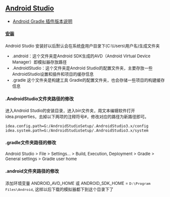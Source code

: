 ## [Android Studio](https://developer.android.google.cn/studio)

* [Android Gradle 插件版本说明](./Gradle)

#### [安装](https://developer.android.google.cn/studio)


<font size="2">

Android Studio 安装好以后默认会在系统盘用户目录下(C:\Users\用户名\)生成文件夹
* .android：这个文件夹是Android SDK生成的AVD（Android Virtual Device Manager）即模拟器存放路径
* .AndroidStudio：这个文件夹是Android Studio的配置文件夹，主要存放一些AndroidStudio设置和插件和项目的缓存信息
* .gradle 这个文件夹是构建工具 Gradle的配置文件夹，也会存储一些项目的构建缓存信息

</font>

#### .AndroidStudio文件夹路径的修改

<font size="2">进入Android Studio的安装目录，进入bin文件夹，用文本编辑软件打开idea.properties，去掉以下两项的注释符号#，修改对应的路径为新路径即可。</font>

```
idea.config.path=G:/AndroidStudioSetup/.AndroidStudio3.x/config
idea.system.path=G:/AndroidStudioSetup/.AndroidStudio3.x/system
```

#### .gradle文件夹路径的修改

<font size="2">

Android Studio > File > Settings... > Build, Execution, Deployment > Gradle > General settings > Gradle user home

</font>

#### .android文件夹路径的修改

<font size="2">

添加环境变量 ANDROID_AVD_HOME 或 ANDROID_SDK_HOME = `D:\Program Files\Android`, 这样以后下载的模拟器都下到这个目录下了

</font>